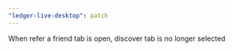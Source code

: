 ```yaml
---
"ledger-live-desktop": patch
---
```


When refer a friend tab is open, discover tab is no longer selected
